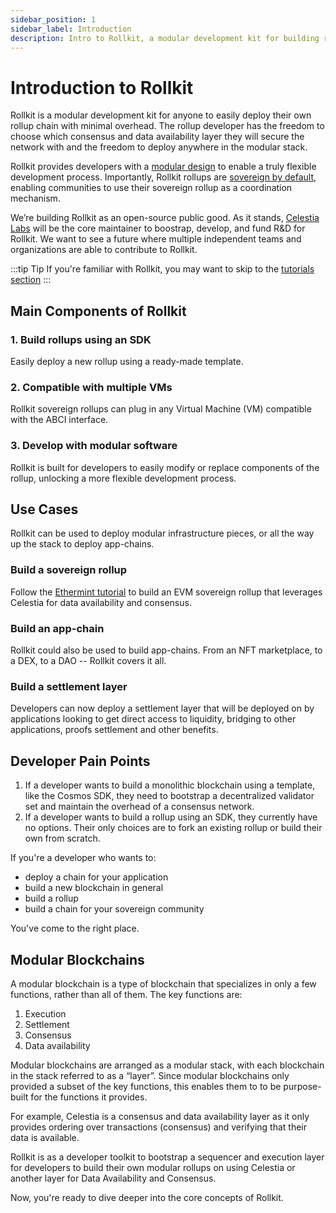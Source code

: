 ```yaml
---
sidebar_position: 1
sidebar_label: Introduction
description: Intro to Rollkit, a modular development kit for building rollup chains.
---
```


# Introduction to Rollkit

Rollkit is a modular development kit for anyone to easily deploy their own
rollup chain with minimal overhead. The rollup developer has the freedom to
choose which consensus and data availability layer they will secure the
network with and the freedom to deploy anywhere in the modular stack.

Rollkit provides developers with a [modular design](./core-concepts.md) to enable
a truly flexible development process. Importantly, Rollkit rollups are
[sovereign by default](./rollkit-stack.md), enabling communities to use their
sovereign rollup as a coordination mechanism.

We’re building Rollkit as an open-source public good.
As it stands, [Celestia Labs](https://celestia.org) will be the core maintainer
to boostrap, develop, and fund R&D for Rollkit.
We want to see
a future where multiple independent teams and organizations
are able to contribute to Rollkit.

:::tip Tip
If you're familiar with Rollkit, you may want to skip to the [tutorials section](../category/tutorials)
:::

## Main Components of Rollkit

### 1. Build rollups using an SDK

Easily deploy a new rollup using a ready-made template.

### 2. Compatible with multiple VMs

Rollkit sovereign rollups can plug in any Virtual Machine (VM) compatible
with the ABCI interface.

### 3. Develop with modular software

Rollkit is built for developers to easily modify or replace components
of the rollup, unlocking a more flexible development process.

## Use Cases

Rollkit can be used to deploy modular infrastructure pieces, or
all the way up the stack to deploy app-chains.

### Build a sovereign rollup

Follow the [Ethermint tutorial](./tutorials/ethermint.md) to
build an EVM sovereign rollup that leverages
Celestia for data availability and consensus.

### Build an app-chain

Rollkit could also be used to build app-chains. From an NFT
marketplace, to a DEX, to a DAO -- Rollkit covers it all.

### Build a settlement layer

Developers can now deploy a settlement layer that will be deployed
on by applications looking to get direct access to liquidity, bridging
to other applications, proofs settlement and other benefits.

## Developer Pain Points

1. If a developer wants to build a monolithic blockchain using a template,
like the Cosmos SDK, they need to bootstrap a decentralized validator set
and maintain the overhead of a consensus network.
2. If a developer wants to build a rollup using an SDK, they currently have
no options. Their only choices are to fork an existing rollup or build their
own from scratch.

If you're a developer who wants to:

- deploy a chain for your application
- build a new blockchain in general
- build a rollup
- build a chain for your sovereign community

You've come to the right place.

## Modular Blockchains

A modular blockchain is a type of blockchain that specializes in only a few
functions, rather than all of them. The key functions are:

1. Execution
2. Settlement
3. Consensus
4. Data availability

Modular blockchains are arranged as a modular stack, with each blockchain in
the stack referred to as a “layer”. Since modular blockchains only provided
a subset of the key functions, this enables them to to be purpose-built for
the functions it provides.

For example, Celestia is a consensus and data availability layer as it only
provides ordering over transactions (consensus) and verifying that their data
is available.

Rollkit is as a developer toolkit to bootstrap a sequencer and execution layer
for developers to build their own modular rollups on using Celestia or another
layer for Data Availability and Consensus.

Now, you're ready to dive deeper into the core concepts of Rollkit.
